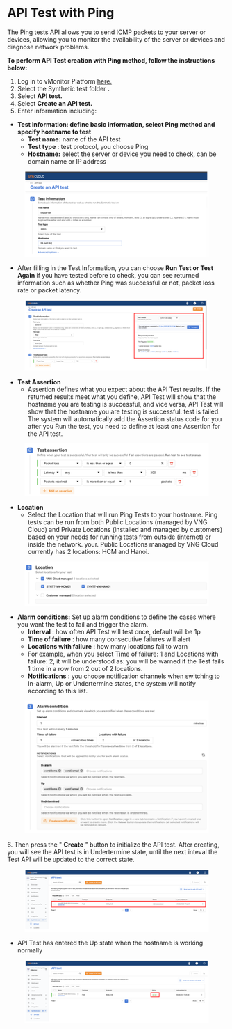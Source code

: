 # API Test with Ping

The Ping tests API allows you to send ICMP packets to your server or devices, allowing you to monitor the availability of the server or devices and diagnose network problems.

**To perform API Test creation with Ping method, follow the instructions below:**

1. Log in to vMonitor Platform [here.](https://hcm-3.console.vngcloud.vn/vmonitor)
2. Select the Synthetic test folder **.**
3. Select **API test.**
4. Select **Create an API test.**
5. Enter information including:

* **Test Information: define basic information, select Ping method and specify hostname to test**
  * **Test name:** name of the API test
  * **Test type** : test protocol, you choose Ping
  * **Hostname:** select the server or device you need to check, can be domain name or IP address

<figure><img src="../../../../.gitbook/assets/image (8) (1) (1) (1).png" alt=""><figcaption></figcaption></figure>

* After filling in the Test Information, you can choose **Run Test or Test Again** if you have tested before to check, you can see returned information such as whether Ping was successful or not, packet loss rate or packet latency.

<figure><img src="../../../../.gitbook/assets/image (9) (1).png" alt=""><figcaption></figcaption></figure>

* **Test Assertion**
  * Assertion defines what you expect about the API Test results. If the returned results meet what you define, API Test will show that the hostname you are testing is successful, and vice versa, API Test will show that the hostname you are testing is successful. test is failed. The system will automatically add the Assertion status code for you after you Run the test, you need to define at least one Assertion for the API test.

<figure><img src="../../../../.gitbook/assets/image (10) (1).png" alt=""><figcaption></figcaption></figure>

* **Location**
  * Select the Location that will run Ping Tests to your hostname. Ping tests can be run from both Public Locations (managed by VNG Cloud) and Private Locations (installed and managed by customers) based on your needs for running tests from outside (internet) or inside the network. your. Public Locations managed by VNG Cloud currently has 2 locations: HCM and Hanoi.

<figure><img src="../../../../.gitbook/assets/image (11) (1).png" alt=""><figcaption></figcaption></figure>

* **Alarm conditions:** Set up alarm conditions to define the cases where you want the test to fail and trigger the alarm.
  * **Interval** : how often API Test will test once, default will be 1p
  * **Time of failure** : how many consecutive failures will alert
  * **Locations with failure** : how many locations fail to warn
  * For example, when you select Time of failure: 1 and Locations with failure: 2, it will be understood as: you will be warned if the Test fails 1 time in a row from 2 out of 2 locations.
  * **Notifications** : you choose notification channels when switching to In-alarm, Up or Undertermine states, the system will notify according to this list.

<figure><img src="../../../../.gitbook/assets/image (12) (1).png" alt=""><figcaption></figcaption></figure>

6\. Then press the " **Create** " button to initialize the API test. After creating, you will see the API test is in Undertermine state, until the next inteval the Test API will be updated to the correct state.

<figure><img src="../../../../.gitbook/assets/image (13).png" alt=""><figcaption></figcaption></figure>

* API Test has entered the Up state when the hostname is working normally

<figure><img src="../../../../.gitbook/assets/image (14).png" alt=""><figcaption></figcaption></figure>
